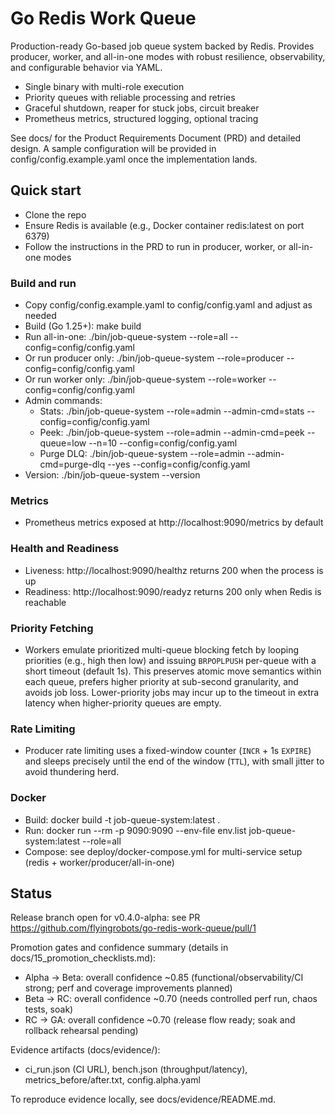 # Go Redis Work Queue

Production-ready Go-based job queue system backed by Redis. Provides producer, worker, and all-in-one modes with robust resilience, observability, and configurable behavior via YAML.

- Single binary with multi-role execution
- Priority queues with reliable processing and retries
- Graceful shutdown, reaper for stuck jobs, circuit breaker
- Prometheus metrics, structured logging, optional tracing

See docs/ for the Product Requirements Document (PRD) and detailed design. A sample configuration will be provided in config/config.example.yaml once the implementation lands.

## Quick start

- Clone the repo
- Ensure Redis is available (e.g., Docker container redis:latest on port 6379)
- Follow the instructions in the PRD to run in producer, worker, or all-in-one modes

### Build and run

- Copy config/config.example.yaml to config/config.yaml and adjust as needed
- Build (Go 1.25+): make build
- Run all-in-one: ./bin/job-queue-system --role=all --config=config/config.yaml
- Or run producer only: ./bin/job-queue-system --role=producer --config=config/config.yaml
- Or run worker only: ./bin/job-queue-system --role=worker --config=config/config.yaml
- Admin commands:
  - Stats: ./bin/job-queue-system --role=admin --admin-cmd=stats --config=config/config.yaml
  - Peek:  ./bin/job-queue-system --role=admin --admin-cmd=peek --queue=low --n=10 --config=config/config.yaml
  - Purge DLQ: ./bin/job-queue-system --role=admin --admin-cmd=purge-dlq --yes --config=config/config.yaml
 - Version: ./bin/job-queue-system --version

### Metrics

- Prometheus metrics exposed at http://localhost:9090/metrics by default

### Health and Readiness

- Liveness: http://localhost:9090/healthz returns 200 when the process is up
- Readiness: http://localhost:9090/readyz returns 200 only when Redis is reachable

### Priority Fetching

- Workers emulate prioritized multi-queue blocking fetch by looping priorities (e.g., high then low) and issuing `BRPOPLPUSH` per-queue with a short timeout (default 1s). This preserves atomic move semantics within each queue, prefers higher priority at sub-second granularity, and avoids job loss. Lower-priority jobs may incur up to the timeout in extra latency when higher-priority queues are empty.

### Rate Limiting

- Producer rate limiting uses a fixed-window counter (`INCR` + 1s `EXPIRE`) and sleeps precisely until the end of the window (`TTL`), with small jitter to avoid thundering herd.

### Docker

- Build: docker build -t job-queue-system:latest .
- Run: docker run --rm -p 9090:9090 --env-file env.list job-queue-system:latest --role=all
- Compose: see deploy/docker-compose.yml for multi-service setup (redis + worker/producer/all-in-one)

## Status

Release branch open for v0.4.0-alpha: see PR https://github.com/flyingrobots/go-redis-work-queue/pull/1

Promotion gates and confidence summary (details in docs/15_promotion_checklists.md):
- Alpha → Beta: overall confidence ~0.85 (functional/observability/CI strong; perf and coverage improvements planned)
- Beta → RC: overall confidence ~0.70 (needs controlled perf run, chaos tests, soak)
- RC → GA: overall confidence ~0.70 (release flow ready; soak and rollback rehearsal pending)

Evidence artifacts (docs/evidence/):
- ci_run.json (CI URL), bench.json (throughput/latency), metrics_before/after.txt, config.alpha.yaml

To reproduce evidence locally, see docs/evidence/README.md.
